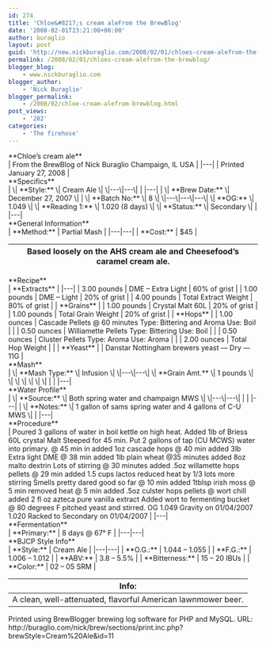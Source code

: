 ```yaml
---
id: 274
title: 'Chloe&#8217;s cream aleFrom the BrewBlog'
date: '2008-02-01T23:21:00+00:00'
author: buraglio
layout: post
guid: 'http://new.nickburaglio.com/2008/02/01/chloes-cream-alefrom-the-brewblog/'
permalink: /2008/02/01/chloes-cream-alefrom-the-brewblog/
blogger_blog:
    - www.nickburaglio.com
blogger_author:
    - 'Nick Buraglio'
blogger_permalink:
    - /2008/02/chloe-cream-alefrom-brewblog.html
post_views:
    - '282'
categories:
    - 'The firehose'
---
```


<span></span>

<div><div><div><div><div>**Chloe’s cream ale**</div>| From the BrewBlog of Nick Buraglio   Champaign, IL USA |
|---|
| Printed January 27, 2008 |

<div>**Specifics**</div><div>| \| **Style:** \| Cream Ale \| \|---\|---\| |
|---|
| \| **Brew Date:** \| December 27, 2007 \| | \| **Batch No:** \| 8 \| \|---\|---\|---\| \| **OG:** \| 1.049 \| \| **Reading 1:** \| 1.020 (8 days) \| \| **Status:** \| Secondary \| |
|---|

</div><div>**General Information**</div><div>| **Method:** | Partial Mash |
|---|---|
| **Cost:** | $45 |

| Based loosely on the AHS cream ale and Cheesefood’s caramel cream ale. |
|---|

</div><div>**Recipe**</div><div>| **Extracts** |
|---|
| 3.00 pounds | DME – Extra Light | 60% of grist |
| 1.00 pounds | DME – Light | 20% of grist |
| 4.00 pounds | Total Extract Weight | 80% of grist |
| **Grains** |
| 1.00 pounds | Crystal Malt 60L | 20% of grist |
| 1.00 pounds | Total Grain Weight | 20% of grist |
| **Hops** |
| 1.00 ounces | Cascade Pellets @ 60 minutes    Type: Bittering and Aroma   Use: Boil |  |
| 0.50 ounces | Williamette Pellets    Type: Bittering   Use: Boil |  |
| 0.50 ounces | Cluster Pellets    Type: Aroma   Use: Aroma |  |
| 2.00 ounces | Total Hop Weight |  |
| **Yeast** |
| Danstar Nottingham brewers yeast — Dry — 11G |

</div><div>**Mash**</div><div>| \| **Mash Type:** \| Infusion \| \|---\|---\| \| **Grain Amt.** \| 1 pounds \| \|  \|  \| \|  \|  \| |  |
|---|

</div><div>**Water Profile**</div><div>| \| **Source:** \| Both spring water and champaign MWS \| \|---\|---\| |  |
|---|
| \| **Notes:** \| 1 gallon of sams spring water and 4 gallons of C-U MWS \| |
|---|

</div><div>**Procedure**</div><div>| Poured 3 gallons of water in boil kettle on high heat.  Added 1lb of Briess 60L crystal Malt  Steeped for 45 min.  Put 2 gallons of tap (CU MCWS) water into primary.  @ 45 min in added 1oz cascade hops  @ 40 min added 3lb Extra light DME  @ 38 min added 1lb plain wheat   @35 minutes added 8oz malto dextrin  Lots of stirring  @ 30 minutes added .5oz willamette hops pellets  @ 29 min added 1.5 cups lactos  reduced heat by 1/3  lots more stirring  Smells pretty dared good so far  @ 10 min added 1tblsp irish moss  @ 5 min removed heat  @ 5 min added .5oz culster hops pellets  @ wort chill added 2 fl oz azteca pure vanilla extract   Added wort to fermenting bucket @ 80 degrees F  pitched yeast and stirred.  OG 1.049  Gravity on 01/04/2007 1.020   Racked to Secondary on 01/04/2007 |
|---|

</div><div>**Fermentation**</div><div><div>| **Primary:** | 8 days @ 67° F |
|---|---|

</div></div></div><div><div><div>**BJCP Style Info**</div>| **Style:** | Cream Ale |
|---|---|
| **O.G.:** | 1.044 – 1.055 |
| **F.G.:** | 1.006 – 1.012 |
| **ABV:** | 3.8 – 5.5% |
| **Bitterness:** | 15 – 20 IBUs |
| **Color:** | 02 – 05 SRM |

| **Info:** |
|---|
| A clean, well-attenuated, flavorful American lawnmower beer. |

</div></div></div><div>Printed using BrewBlogger brewing log software for PHP and MySQL.  
URL: http://buraglio.com/nick/brew/sections/print.inc.php?brewStyle=Cream%20Ale&amp;id=11</div></div></div>